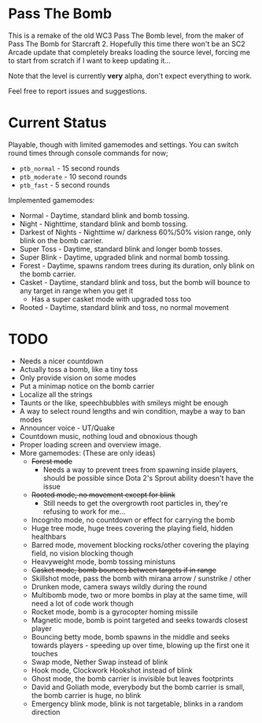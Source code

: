 Pass The Bomb
=============

This is a remake of the old WC3 Pass The Bomb level, from the maker of Pass The Bomb for Starcraft 2.
Hopefully this time there won't be an SC2 Arcade update that completely breaks loading the source level, forcing me to start from scratch if I want to keep updating it...

Note that the level is currently **very** alpha, don't expect everything to work.

Feel free to report issues and suggestions.

Current Status
==============

Playable, though with limited gamemodes and settings. You can switch round times through console commands for now;
- `ptb_normal` - 15 second rounds
- `ptb_moderate` - 10 second rounds
- `ptb_fast` - 5 second rounds

Implemented gamemodes:
- Normal - Daytime, standard blink and bomb tossing.
- Night - Nighttime, standard blink and bomb tossing.
- Darkest of Nights - Nighttime w/ darkness 60%/50% vision range, only blink on the bomb carrier.
- Super Toss - Daytime, standard blink and longer bomb tosses.
- Super Blink - Daytime, upgraded blink and normal bomb tossing.
- Forest - Daytime, spawns random trees during its duration, only blink on the bomb carrier.
- Casket - Daytime, standard blink and toss, but the bomb will bounce to any target in range when you get it
  - Has a super casket mode with upgraded toss too
- Rooted - Daytime, standard blink and toss, no normal movement

TODO
====

- Needs a nicer countdown
- Actually toss a bomb, like a tiny toss
- Only provide vision on some modes
- Put a minimap notice on the bomb carrier
- Localize all the strings
- Taunts or the like, speechbubbles with smileys might be enough
- A way to select round lengths and win condition, maybe a way to ban modes
- Announcer voice - UT/Quake
- Countdown music, nothing loud and obnoxious though
- Proper loading screen and overview image.
- More gamemodes: (These are only ideas)
  - ~~Forest mode~~
    - Needs a way to prevent trees from spawning inside players, should be possible since Dota 2's Sprout ability doesn't have the issue
  - ~~Rooted mode, no movement except for blink~~
    - Still needs to get the overgrowth root particles in, they're refusing to work for me...
  - Incognito mode, no countdown or effect for carrying the bomb
  - Huge tree mode, huge trees covering the playing field, hidden healthbars
  - Barred mode, movement blocking rocks/other covering the playing field, no vision blocking though
  - Heavyweight mode, bomb tossing ministuns
  - ~~Casket mode, bomb bounces between targets if in range~~
  - Skillshot mode, pass the bomb with mirana arrow / sunstrike / other
  - Drunken mode, camera sways wildly during the round
  - Multibomb mode, two or more bombs in play at the same time, will need a lot of code work though
  - Rocket mode, bomb is a gyrocopter homing missile
  - Magnetic mode, bomb is point targeted and seeks towards closest player
  - Bouncing betty mode, bomb spawns in the middle and seeks towards players - speeding up over time, blowing up the first one it touches
  - Swap mode, Nether Swap instead of blink
  - Hook mode, Clockwork Hookshot instead of blink
  - Ghost mode, the bomb carrier is invisible but leaves footprints
  - David and Goliath mode, everybody but the bomb carrier is small, the bomb carrier is huge, no blink
  - Emergency blink mode, blink is not targetable, blinks in a random direction